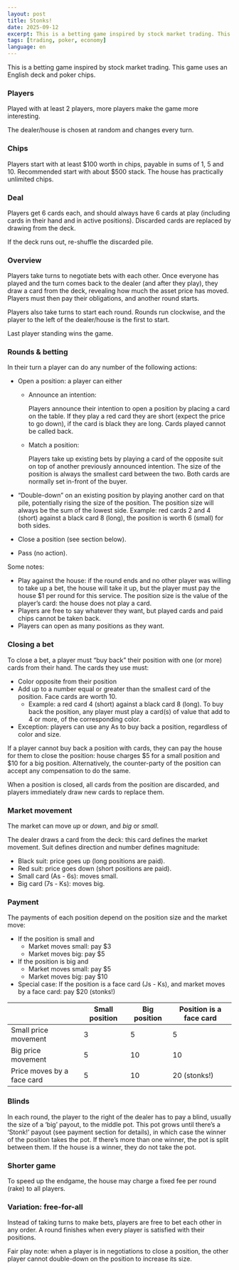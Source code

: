 ```yaml
---
layout: post
title: Stonks!
date: 2025-09-12
excerpt: This is a betting game inspired by stock market trading. This game uses an English deck and poker chips.
tags: [trading, poker, economy]
language: en
---
```


This is a betting game inspired by stock market trading. This game uses an English deck and poker chips.

### Players

Played with at least 2 players, more players make the game more interesting.

The dealer/house is chosen at random and changes every turn.

### Chips

Players start with at least $100 worth in chips, payable in sums of 1, 5 and 10. Recommended start with about $500 stack. The house has practically unlimited chips.

### Deal

Players get 6 cards each, and should always have 6 cards at play (including cards in their hand and in active positions). Discarded cards are replaced by drawing from the deck.

If the deck runs out, re-shuffle the discarded pile.

### Overview

Players take turns to negotiate bets with each other. Once everyone has played and the turn comes back to the dealer (and after they play), they draw a card from the deck, revealing how much the asset price has moved. Players must then pay their obligations, and another round starts. 

Players also take turns to start each round. Rounds run clockwise, and the player to the left of the dealer/house is the first to start.

Last player standing wins the game.

### Rounds & betting

In their turn a player can do any number of the following actions:

- Open a position: a player can either
    - Announce an intention:
        
        Players announce their intention to open a position by placing a card on the table. If they play a red card they are short (expect the price to go down), if the card is black they are long. Cards played cannot be called back.
        
    - Match a position:
        
        Players take up existing bets by playing a card of the opposite suit on top of another previously announced intention. The size of the position is always the smallest card between the two. Both cards are normally set in-front of the buyer.
        
- “Double-down” on an existing position by playing another card on that pile, potentially rising the size of the position. The position size will always be the sum of the lowest side. Example: red cards 2 and 4 (short) against a black card 8 (long), the position is worth 6 (small) for both sides.
- Close a position (see section below).
- Pass (no action).

Some notes:

- Play against the house: if the round ends and no other player was willing to take up a bet, the house will take it up, but the player must pay the house $1 per round for this service. The position size is the value of the player’s card: the house does not play a card.
- Players are free to say whatever they want, but played cards and paid chips cannot be taken back.
- Players can open as many positions as they want.

### Closing a bet

To close a bet, a player must “buy back” their position with one (or more) cards from their hand. The cards they use must:

- Color opposite from their position
- Add up to a number equal or greater than the smallest card of the position. Face cards are worth 10.
    - Example: a red card 4 (short) against a black card 8 (long). To buy back the position, any player must play a card(s) of value that add to 4 or more, of the corresponding color.
- Exception: players can use any As to buy back a position, regardless of color and size.

If a player cannot buy back a position with cards, they can pay the house for them to close the position: house charges $5 for a small position and $10 for a big position. Alternatively, the counter-party of the position can accept any compensation to do the same.

When a position is closed, all cards from the position are discarded, and players immediately draw new cards to replace them.

### Market movement

The market can move *up* or *down*, and *big* or *small*.

The dealer draws a card from the deck: this card defines the market movement. Suit defines direction and number defines magnitude:

- Black suit: price goes up (long positions are paid).
- Red suit: price goes down (short positions are paid).
- Small card (As - 6s): moves small.
- Big card (7s - Ks): moves big.

### Payment

The payments of each position depend on the position size and the market move:

- If the position is small and
    - Market moves small: pay $3
    - Market moves big: pay $5
- If the position is big and
    - Market moves small: pay $5
    - Market moves big: pay $10
- Special case: If the position is a face card (Js - Ks), and market moves by a face card: pay $20 (stonks!)

|  | Small position | Big position | Position is a face card |
| --- | --- | --- | --- |
| Small price movement | 3 | 5 | 5 |
| Big price movement | 5 | 10 | 10 |
| Price moves by a face card | 5 | 10 | 20 (stonks!) |

### Blinds

In each round, the player to the right of the dealer has to pay a blind, usually the size of a ‘big’ payout, to the middle pot. This pot grows until there’s a ‘Stonk!’ payout (see payment section for details), in which case the winner of the position takes the pot. If there’s more than one winner, the pot is split between them. If the house is a winner, they do not take the pot.

### Shorter game

To speed up the endgame, the house may charge a fixed fee per round (rake) to all players.

### Variation: free-for-all

Instead of taking turns to make bets, players are free to bet each other in any order. A round finishes when every player is satisfied with their positions.

Fair play note: when a player is in negotiations to close a position, the other player cannot double-down on the position to increase its size.

